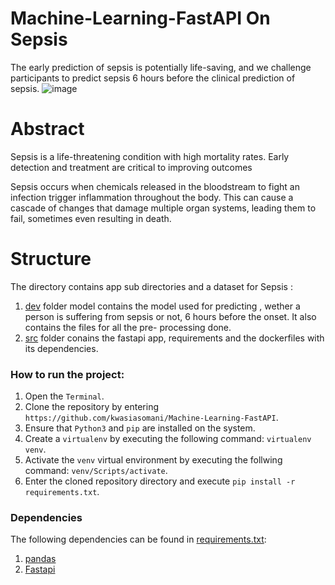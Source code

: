 # Machine-Learning-FastAPI On Sepsis 

The early prediction of sepsis is potentially life-saving, and we challenge participants to predict sepsis 6 hours before the clinical prediction of sepsis.
![image](https://github.com/kwasiasomani/Machine-Learning-FastAPI/assets/119458164/759c16c6-3e29-466b-9ce1-4ca96594d713)

# Abstract
Sepsis is a life-threatening condition with high mortality rates. Early detection and treatment are critical to improving outcomes

Sepsis occurs when chemicals released in the bloodstream to fight an infection trigger inflammation throughout the body. This can cause a cascade of changes that damage multiple organ systems, leading them to fail, sometimes even resulting in death.

# Structure
The directory contains app sub directories and a dataset for Sepsis :

1. [dev](https://github.com/kwasiasomani/Machine-Learning-FastAPI/tree/main/dev) folder model contains the model used for predicting , wether a person is suffering from sepsis or not, 6 hours before the onset. It also contains the files for all the pre- processing done. 
2. [src](https://github.com/kwasiasomani/Machine-Learning-FastAPI/tree/main/src) folder conains the fastapi app, requirements and the dockerfiles with its dependencies.


### How to run the project:

  1. Open the `Terminal`.
  2. Clone the repository by entering `https://github.com/kwasiasomani/Machine-Learning-FastAPI`.
  3. Ensure that `Python3` and `pip` are installed on the system.
  4. Create a `virtualenv` by executing the following command: `virtualenv venv`.
  6. Activate the `venv` virtual environment by executing the follwing command: `venv/Scripts/activate`.
  7. Enter the cloned repository directory and execute `pip install -r requirements.txt`.


### Dependencies

The following dependencies can be found in [requirements.txt](https://github.com/kwasiasomani/Machine-Learning-FastAPI/blob/main/src/requirements.txt):
1. [pandas](https://pandas.pydata.org/)
2. [Fastapi](https://fastapi.tiangolo.com/lo/)
